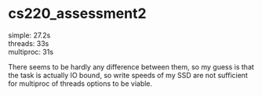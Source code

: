 # cs220_assessment2

simple: 27.2s  
threads: 33s  
multiproc: 31s  

There seems to be hardly any difference between them, so my guess is that the task is actually IO bound, so write speeds of my SSD are not sufficient for multiproc of threads options to be viable. 
